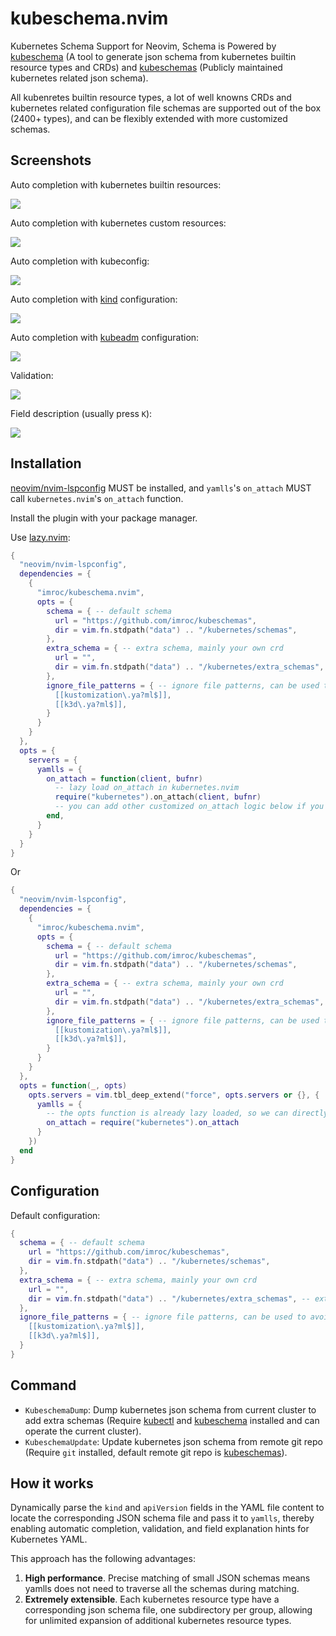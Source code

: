 # kubeschema.nvim

Kubernetes Schema Support for Neovim, Schema is Powered by [kubeschema](https://github.com/imroc/kubeschema) (A tool to generate json schema from kubernetes builtin resource types and CRDs) and [kubeschemas](https://github.com/imroc/kubeschemas) (Publicly maintained kubernetes related json schema).

All kubenretes builtin resource types, a lot of well knowns CRDs and kubernetes related configuration file schemas are supported out of the box (2400+ types), and can be flexibly extended with more customized schemas.


## Screenshots

Auto completion with kubernetes builtin resources:

![](./images/deployment-autocomplete.png)

Auto completion with kubernetes custom resources:

![](./images/cert-autocomplete.png)

Auto completion with kubeconfig:

![](./images/kubeconfig-autocomplete.png)

Auto completion with [kind](https://kind.sigs.k8s.io/docs/user/configuration/) configuration:

![](./images/kind-autocomplete.png)

Auto completion with [kubeadm](https://kubernetes.io/docs/reference/config-api/kubeadm-config.v1beta3/) configuration:

![](./images/kubeadm-autocomplete.png)

Validation:

![](./images/validation.png)

Field description (usually press `K`):

![](./images/hover-cert.png)

## Installation

[neovim/nvim-lspconfig](https://github.com/neovim/nvim-lspconfig) MUST be installed, and `yamlls`'s `on_attach` MUST call `kubernetes.nvim`'s `on_attach` function.

Install the plugin with your package manager.

Use [lazy.nvim](https://github.com/folke/lazy.nvim):

```lua
{
  "neovim/nvim-lspconfig",
  dependencies = {
    {
      "imroc/kubeschema.nvim",
      opts = {
        schema = { -- default schema
          url = "https://github.com/imroc/kubeschemas",
          dir = vim.fn.stdpath("data") .. "/kubernetes/schemas",
        },
        extra_schema = { -- extra schema, mainly your own crd
          url = "",
          dir = vim.fn.stdpath("data") .. "/kubernetes/extra_schemas", -- extra schema dir, `KubeSchemaDump` command will dump json schema to this dir, and have higher priority in schema match
        },
        ignore_file_patterns = { -- ignore file patterns, can be used to avoid conflict with other schemas (e.g. SchemaStore.nvim)
          [[kustomization\.ya?ml$]],
          [[k3d\.ya?ml$]],
        }
      }
    }
  },
  opts = {
    servers = {
      yamlls = {
        on_attach = function(client, bufnr)
          -- lazy load on_attach in kubernetes.nvim
          require("kubernetes").on_attach(client, bufnr)
          -- you can add other customized on_attach logic below if you want
        end,
      }
    }
  }
}
```

Or

```lua
{
  "neovim/nvim-lspconfig",
  dependencies = {
    {
      "imroc/kubeschema.nvim",
      opts = {
        schema = { -- default schema
          url = "https://github.com/imroc/kubeschemas",
          dir = vim.fn.stdpath("data") .. "/kubernetes/schemas",
        },
        extra_schema = { -- extra schema, mainly your own crd
          url = "",
          dir = vim.fn.stdpath("data") .. "/kubernetes/extra_schemas", -- extra schema dir, `KubeSchemaDump` command will dump json schema to this dir, and have higher priority in schema match
        },
        ignore_file_patterns = { -- ignore file patterns, can be used to avoid conflict with other schemas (e.g. SchemaStore.nvim)
          [[kustomization\.ya?ml$]],
          [[k3d\.ya?ml$]],
        }
      }
    }
  },
  opts = function(_, opts)
    opts.servers = vim.tbl_deep_extend("force", opts.servers or {}, {
      yamlls = {
        -- the opts function is already lazy loaded, so we can directly assign the on_attach function here if no other custom logic needed
        on_attach = require("kubernetes").on_attach
      }
    })
  end
}
```

##  Configuration

Default configuration:

```lua
{
  schema = { -- default schema
    url = "https://github.com/imroc/kubeschemas",
    dir = vim.fn.stdpath("data") .. "/kubernetes/schemas",
  },
  extra_schema = { -- extra schema, mainly your own crd
    url = "",
    dir = vim.fn.stdpath("data") .. "/kubernetes/extra_schemas", -- extra schema dir, `KubeSchemaDump` command will dump json schema to this dir, and have higher priority in schema match
  },
  ignore_file_patterns = { -- ignore file patterns, can be used to avoid conflict with other schemas (e.g. SchemaStore.nvim)
    [[kustomization\.ya?ml$]],
    [[k3d\.ya?ml$]],
  }
}
```

## Command

- `KubeschemaDump`: Dump kubernetes json schema from current cluster to add extra schemas (Require [kubectl](https://kubernetes.io/docs/tasks/tools/#kubectl) and [kubeschema](https://github.com/imroc/kubeschema) installed and can operate the current cluster).
- `KubeschemaUpdate`: Update kubernetes json schema from remote git repo (Require `git` installed, default remote git repo is [kubeschemas](https://github.com/imroc/kubeschemas)).

## How it works

Dynamically parse the `kind` and `apiVersion` fields in the YAML file content to locate the corresponding JSON schema file and pass it to `yamlls`, thereby enabling automatic completion, validation, and field explanation hints for Kubernetes YAML.

This approach has the following advantages:
1. **High performance**. Precise matching of small JSON schemas means yamlls does not need to traverse all the schemas during matching.
2. **Extremely extensible**. Each kubernetes resource type have a corresponding json schema file, one subdirectory per group, allowing for unlimited expansion of additional kubernetes resource types.
